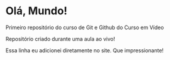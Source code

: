 # Olá, Mundo!
 Primeiro repositório do curso de Git e Github do Curso em Vídeo

 Repositório criado durante uma aula ao vivo!
 
 Essa linha eu adicionei diretamente no site. Que impressionante!
